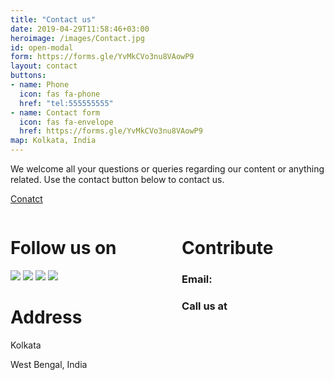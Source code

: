 ```yaml
---
title: "Contact us"
date: 2019-04-29T11:58:46+03:00
heroimage: /images/Contact.jpg
id: open-modal
form: https://forms.gle/YvMkCVo3nu8VAowP9
layout: contact
buttons:
- name: Phone
  icon: fas fa-phone
  href: "tel:555555555"
- name: Contact form
  icon: fas fa-envelope
  href: https://forms.gle/YvMkCVo3nu8VAowP9
map: Kolkata, India
---
```


We welcome all your questions or queries regarding our content or anything related.
Use the contact button below to contact us.

<a style="margin: 2rem 0rem ;" class="button is-warning" href="https://docs.google.com/forms/d/e/1FAIpQLSfA9D-bscpGu_2pAKBud4XOoUPPi_roGKpr4_hVsQoXAIsoLg/viewform">
<p>Conatct</p>
</a>

<div class="columns">
<div class="column">

# Follow us on
<a href="https://facebook.com/chaitanya4vedi"><img src="https://img.icons8.com/fluency/72/000000/facebook-new.png"/></a>
<a href="https://linkedin.com/in/chaitanya4vedi"><img src="https://img.icons8.com/fluency/72/000000/linkedin-circled--v1.png"/></a>
<a href="https://twitter.com/chaitanya4vedi"><img src="https://img.icons8.com/fluency/72/000000/twitter.png"/></a>
<a href="https://instagram.com/chaitanya4vedi"><img src="https://img.icons8.com/fluency/72/000000/instagram-new.png"/></a>

# Address
Kolkata

West Bengal, India

</div>
<div class="column">

# Contribute


### Email:
<p></p>

### Call us at
<p></p>


</div>
</div>
